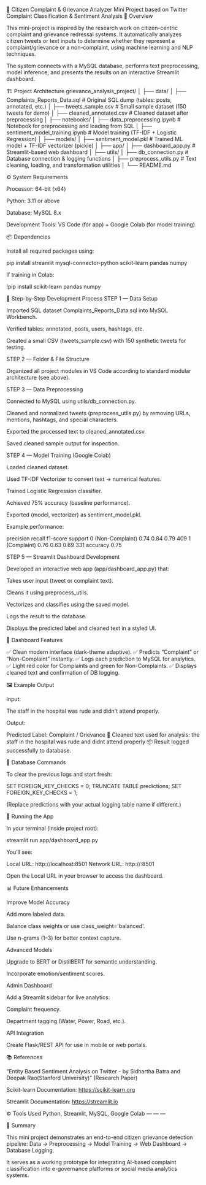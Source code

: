 📘 Citizen Complaint & Grievance Analyzer
Mini Project based on Twitter Complaint Classification & Sentiment Analysis
🧭 Overview

This mini-project is inspired by the research work on citizen-centric complaint and grievance redressal systems.
It automatically analyzes citizen tweets or text inputs to determine whether they represent a complaint/grievance or a non-complaint, using machine learning and NLP techniques.

The system connects with a MySQL database, performs text preprocessing, model inference, and presents the results on an interactive Streamlit dashboard.

🏗️ Project Architecture
grievance_analysis_project/
│
├── data/
│   ├── Complaints_Reports_Data.sql         # Original SQL dump (tables: posts, annotated, etc.)
│   ├── tweets_sample.csv                   # Small sample dataset (150 tweets for demo)
│   ├── cleaned_annotated.csv               # Cleaned dataset after preprocessing
│
├── notebooks/
│   ├── data_preprocessing.ipynb            # Notebook for preprocessing and loading from SQL
│   ├── sentiment_model_training.ipynb      # Model training (TF-IDF + Logistic Regression)
│
├── models/
│   ├── sentiment_model.pkl                 # Trained ML model + TF-IDF vectorizer (pickle)
│
├── app/
│   ├── dashboard_app.py                    # Streamlit-based web dashboard
│
├── utils/
│   ├── db_connection.py                    # Database connection & logging functions
│   ├── preprocess_utils.py                 # Text cleaning, loading, and transformation utilities
│
└── README.md

⚙️ System Requirements

Processor: 64-bit (x64)

Python: 3.11 or above

Database: MySQL 8.x

Development Tools: VS Code (for app) + Google Colab (for model training)

📦 Dependencies

Install all required packages using:

pip install streamlit mysql-connector-python scikit-learn pandas numpy


If training in Colab:

!pip install scikit-learn pandas numpy

🧩 Step-by-Step Development Process
STEP 1 — Data Setup

Imported SQL dataset Complaints_Reports_Data.sql into MySQL Workbench.

Verified tables: annotated, posts, users, hashtags, etc.

Created a small CSV (tweets_sample.csv) with 150 synthetic tweets for testing.

STEP 2 — Folder & File Structure

Organized all project modules in VS Code according to standard modular architecture (see above).

STEP 3 — Data Preprocessing

Connected to MySQL using utils/db_connection.py.

Cleaned and normalized tweets (preprocess_utils.py) by removing URLs, mentions, hashtags, and special characters.

Exported the processed text to cleaned_annotated.csv.

Saved cleaned sample output for inspection.

STEP 4 — Model Training (Google Colab)

Loaded cleaned dataset.

Used TF-IDF Vectorizer to convert text → numerical features.

Trained Logistic Regression classifier.

Achieved 75% accuracy (baseline performance).

Exported (model, vectorizer) as sentiment_model.pkl.

Example performance:

precision    recall  f1-score   support
0 (Non-Complaint)  0.74      0.84      0.79       409
1 (Complaint)      0.76      0.63      0.69       331
accuracy                               0.75

STEP 5 — Streamlit Dashboard Development

Developed an interactive web app (app/dashboard_app.py) that:

Takes user input (tweet or complaint text).

Cleans it using preprocess_utils.

Vectorizes and classifies using the saved model.

Logs the result to the database.

Displays the predicted label and cleaned text in a styled UI.

🧠 Dashboard Features

✅ Clean modern interface (dark-theme adaptive).
✅ Predicts “Complaint” or “Non-Complaint” instantly.
✅ Logs each prediction to MySQL for analytics.
✅ Light red color for Complaints and green for Non-Complaints.
✅ Displays cleaned text and confirmation of DB logging.

🖼️ Example Output

Input:

The staff in the hospital was rude and didn't attend properly.

Output:

Predicted Label: Complaint / Grievance 🚨
Cleaned text used for analysis: the staff in the hospital was rude and didnt attend properly
📦 Result logged successfully to database.

🧰 Database Commands

To clear the previous logs and start fresh:

SET FOREIGN_KEY_CHECKS = 0;
TRUNCATE TABLE predictions;
SET FOREIGN_KEY_CHECKS = 1;


(Replace predictions with your actual logging table name if different.)

🚀 Running the App

In your terminal (inside project root):

streamlit run app/dashboard_app.py


You’ll see:

Local URL: http://localhost:8501
Network URL: http://<your-ip>:8501


Open the Local URL in your browser to access the dashboard.

📊 Future Enhancements

Improve Model Accuracy

Add more labeled data.

Balance class weights or use class_weight='balanced'.

Use n-grams (1–3) for better context capture.

Advanced Models

Upgrade to BERT or DistilBERT for semantic understanding.

Incorporate emotion/sentiment scores.

Admin Dashboard

Add a Streamlit sidebar for live analytics:

Complaint frequency.

Department tagging (Water, Power, Road, etc.).

API Integration

Create Flask/REST API for use in mobile or web portals.

📚 References

“Entity Based Sentiment Analysis on Twitter - by Sidhartha Batra and Deepak Rao(Stanford University)” (Research Paper)

Scikit-learn Documentation: https://scikit-learn.org

Streamlit Documentation: https://streamlit.io


⚙️ Tools Used
Python, Streamlit, MySQL, Google Colab
—	—	—

🏁 Summary

This mini project demonstrates an end-to-end citizen grievance detection pipeline:
Data → Preprocessing → Model Training → Web Dashboard → Database Logging.

It serves as a working prototype for integrating AI-based complaint classification into e-governance platforms or social media analytics systems.